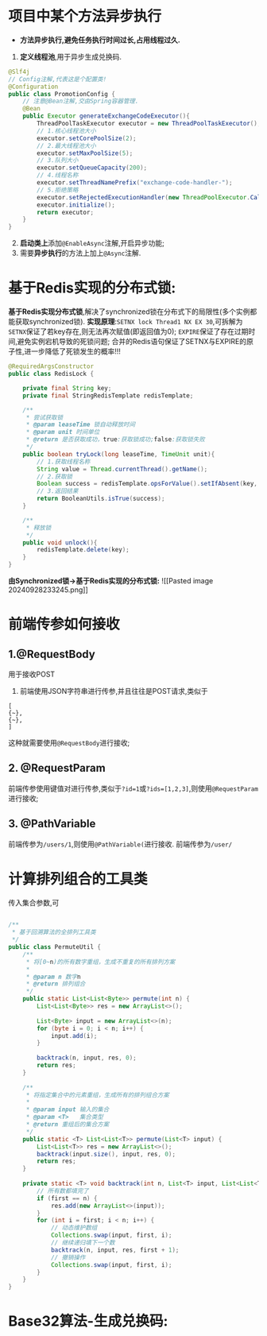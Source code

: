 # 项目中某个方法异步执行
- **方法异步执行,避免任务执行时间过长,占用线程过久.**

1. **定义线程池**,用于异步生成兑换码.
```Java
@Slf4j
// Config注解,代表这是个配置类!
@Configuration
public class PromotionConfig {
	// 注意@Bean注解,交由Spring容器管理.
    @Bean
    public Executor generateExchangeCodeExecutor(){
        ThreadPoolTaskExecutor executor = new ThreadPoolTaskExecutor();
        // 1.核心线程池大小
        executor.setCorePoolSize(2);
        // 2.最大线程池大小
        executor.setMaxPoolSize(5);
        // 3.队列大小
        executor.setQueueCapacity(200);
        // 4.线程名称
        executor.setThreadNamePrefix("exchange-code-handler-");
        // 5.拒绝策略
        executor.setRejectedExecutionHandler(new ThreadPoolExecutor.CallerRunsPolicy());
        executor.initialize();
        return executor;
    }
}
```
2. **启动类上**添加`@EnableAsync`注解,开启异步功能;
3. 需要**异步执行**的方法上加上`@Async`注解.

# 基于Redis实现的分布式锁:
**基于Redis实现分布式锁**,解决了synchronized锁在分布式下的局限性(多个实例都能获取synchronized锁).
**实现原理**:`SETNX lock Thread1 NX EX 30`,可拆解为
	`SETNX`保证了若key存在,则无法再次赋值(即返回值为0);
	`EXPIRE`保证了存在过期时间,避免实例宕机导致的死锁问题;
	合并的Redis语句保证了SETNX与EXPIRE的原子性,进一步降低了死锁发生的概率!!!
```Java
@RequiredArgsConstructor
public class RedisLock {

    private final String key;
    private final StringRedisTemplate redisTemplate;

    /**
     * 尝试获取锁
     * @param leaseTime 锁自动释放时间
     * @param unit 时间单位
     * @return 是否获取成功，true:获取锁成功;false:获取锁失败
     */
    public boolean tryLock(long leaseTime, TimeUnit unit){
        // 1.获取线程名称
        String value = Thread.currentThread().getName();
        // 2.获取锁
        Boolean success = redisTemplate.opsForValue().setIfAbsent(key, value, leaseTime, unit);
        // 3.返回结果
        return BooleanUtils.isTrue(success);
    }

    /**
     * 释放锁
     */
    public void unlock(){
        redisTemplate.delete(key);
    }
}
```
**由Synchronized锁->基于Redis实现的分布式锁:**
![[Pasted image 20240928233245.png]]


# 前端传参如何接收
## 1.@RequestBody
用于接收POST

1. 前端使用JSON字符串进行传参,并且往往是POST请求,类似于
```
[
{~},
{~},
]
```
这种就需要使用`@RequestBody`进行接收;
## 2. @RequestParam
前端传参使用键值对进行传参,类似于`?id=1`或`?ids=[1,2,3]`,则使用`@RequestParam`进行接收;
## 3. @PathVariable
前端传参为`/users/1`,则使用`@PathVariable(`进行接收.
前端传参为`/user/`


# 计算排列组合的工具类
传入集合参数,可
```Java
  
/**  
 * 基于回溯算法的全排列工具类  
 */  
public class PermuteUtil {  
    /**  
     * 将[0~n)的所有数字重组，生成不重复的所有排列方案  
     *  
     * @param n 数字n  
     * @return 排列组合  
     */  
    public static List<List<Byte>> permute(int n) {  
        List<List<Byte>> res = new ArrayList<>();  
  
        List<Byte> input = new ArrayList<>(n);  
        for (byte i = 0; i < n; i++) {  
            input.add(i);  
        }  
  
        backtrack(n, input, res, 0);  
        return res;  
    }  
  
    /**  
     * 将指定集合中的元素重组，生成所有的排列组合方案  
     *  
     * @param input 输入的集合  
     * @param <T>   集合类型  
     * @return 重组后的集合方案  
     */  
    public static <T> List<List<T>> permute(List<T> input) {  
        List<List<T>> res = new ArrayList<>();  
        backtrack(input.size(), input, res, 0);  
        return res;  
    }  
  
    private static <T> void backtrack(int n, List<T> input, List<List<T>> res, int first) {  
        // 所有数都填完了  
        if (first == n) {  
            res.add(new ArrayList<>(input));  
        }  
        for (int i = first; i < n; i++) {  
            // 动态维护数组  
            Collections.swap(input, first, i);  
            // 继续递归填下一个数  
            backtrack(n, input, res, first + 1);  
            // 撤销操作  
            Collections.swap(input, first, i);  
        }  
    }  
}
```

# Base32算法-生成兑换码: